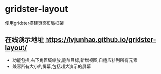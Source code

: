 # gridster-layout
使用gridster搭建页面布局框架
## 在线演示地址  https://lvjunhao.github.io/gridster-layout/
- 功能包括,右下角区域缩放,删除目标,新增视图,自适应排列所有元素.
- 兼容所有大小的屏幕,包括超大演示的屏幕
